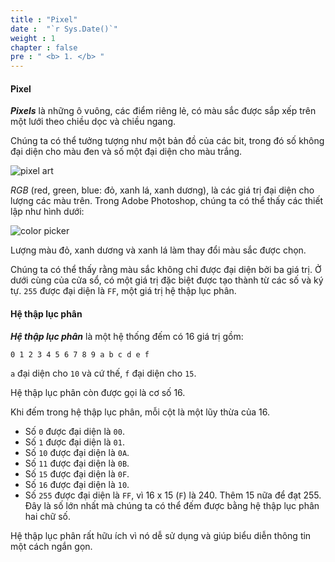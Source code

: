 ```yaml
---
title : "Pixel"
date :  "`r Sys.Date()`" 
weight : 1 
chapter : false
pre : " <b> 1. </b> "
---
```

#### Pixel
***Pixels*** là những ô vuông, các điểm riêng lẻ, có màu sắc được sắp xếp trên một lưới theo chiều dọc và chiều ngang.

Chúng ta có thể tưởng tượng như một bản đồ của các bit, trong đó số không đại diện cho màu đen và số một đại diện cho màu trắng.

![pixel art](https://raw.githubusercontent.com/baobaoupcloud/cs-w4/main/static/images/1.pixel/pixel1.png)

*RGB* (red, green, blue: đỏ, xanh lá, xanh dương), là các giá trị đại diện cho lượng các màu trên. Trong Adobe Photoshop, chúng ta có thể thấy các thiết lập như hình dưới:

![color picker](https://raw.githubusercontent.com/baobaoupcloud/cs-w4/main/static/images/1.pixel/pixel2.png)

Lượng màu đỏ, xanh dương và xanh lá làm thay đổi màu sắc được chọn.

Chúng ta có thể thấy rằng màu sắc không chỉ được đại diện bởi ba giá trị. Ở dưới cùng của cửa sổ, có một giá trị đặc biệt được tạo thành từ các số và ký tự. `255` được đại diện là `FF`, một giá trị hệ thập lục phân.

#### Hệ thập lục phân
***Hệ thập lục phân*** là một hệ thống đếm có 16 giá trị gồm:

`0 1 2 3 4 5 6 7 8 9 a b c d e f`

`a` đại diện cho `10` và cứ thế, `f` đại diện cho `15`.

Hệ thập lục phân còn được gọi là cơ số 16.

Khi đếm trong hệ thập lục phân, mỗi cột là một lũy thừa của 16.

- Số `0` được đại diện là `00`.
- Số `1` được đại diện là `01`.
- Số `10` được đại diện là `0A`.
- Số `11` được đại diện là `0B`.
- Số `15` được đại diện là `0F`.
- Số `16` được đại diện là `10`.
- Số `255` được đại diện là `FF`, vì 16 x 15 (`F`) là 240. Thêm 15 nữa để đạt 255. Đây là số lớn nhất mà chúng ta có thể đếm được bằng hệ thập lục phân hai chữ số.

Hệ thập lục phân rất hữu ích vì nó dễ sử dụng và giúp biểu diễn thông tin một cách ngắn gọn.